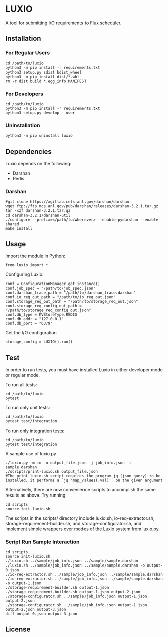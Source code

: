 # LUXIO

A tool for submitting I/O requirements to Flux scheduler.

## Installation

### For Regular Users
```{bash}
cd /path/to/luxio  
python3 -m pip install -r requirements.txt  
python3 setup.py sdist bdist_wheel  
python3 -m pip install dist/*.whl  
rm -r dist build *.egg_info MANIFEST  
```

### For Developers

```{bash}
cd /path/to/luxio  
python3 -m pip install -r requirements.txt  
python3 setup.py develop --user
```

### Uninstallation

```{bash}
python3 -m pip uninstall luxio
```

## Dependencies

Luxio depends on the following:
* Darshan
* Redis

### Darshan

```{bash}
#git clone https://xgitlab.cels.anl.gov/darshan/darshan   
wget ftp://ftp.mcs.anl.gov/pub/darshan/releases/darshan-3.2.1.tar.gz
tar -xzf darshan-3.2.1.tar.gz
cd darshan-3.2.1/darshan-util
./configure --prefix=</path/to/wherever> --enable-pydarshan --enable-shared  
make install
```

## Usage

Import the module in Python:
```{bash}
from luxio import *
```

Configuring Luxio:
```{bash}
conf = ConfigurationManager.get_instance()  
conf.job_spec = "/path/to/job_spec.json"  
conf.darshan_trace_path = "/path/to/darshan_trace.darshan"  
conf.io_req_out_path = "/path/to/io_req_out.json"  
conf.storage_req_out_path = "/path/to/storage_req_out.json"  
conf.storage_req_config_out_path = "/path/to/storage_req_config_out.json"
conf.db_type = KVStoreType.REDIS  
conf.db_addr = "127.0.0.1"  
conf.db_port = "6379"  
```

Get the I/O configuration
```{bash}
storage_config = LUXIO().run()
```

## Test

In order to run tests, you must have installed Luxio in either developer mode or regular mode.  

To run all tests:
```{bash}
cd /path/to/luxio
pytest
```

To run only unit tests:
```{bash}
cd /path/to/luxio
pytest test/integration
```

To run only integration tests:
```{bash}
cd /path/to/luxio
pytest test/integration
```

A sample use of luxio.py
```{bash}
./luxio.py -m io -o output_file.json -j job_info.json -t sample.darshan  
./scripts/print-luxio.sh output_file.json
#The print-luxio.sh script requires the program jq (json query) to be installed, it performs a `jq 'map_values(.val)'` on the given argument
```

Alternatively, there are now convenience scripts to accomplish the same results as above. Try running:
```{bash}
cd scripts
source init-luxio.sh
```

The scripts in the scripts/ directory include luxio.sh, io-req-extractor.sh, storage-requirement-builder.sh, and storage-configurator.sh, and implement simple wrappers over modes of the Luxio system from luxio.py.

### Script Run Sample Interaction
```{bash}
cd scripts
source init-luxio.sh
./luxio.sh ../sample/job_info.json ../sample/sample.darshan
./luxio.sh ../sample/job_info.json ../sample/sample.darshan -o output-0.json
./io-req-extractor.sh ../sample/job_info.json ../sample/sample.darshan
./io-req-extractor.sh ../sample/job_info.json ../sample/sample.darshan -o output-1.json
./storage-requirement-builder.sh output-1.json
./storage-requirement-builder.sh output-1.json output-2.json
./storage-configurator.sh ../sample/job_info.json output-1.json output-2.json
./storage-configurator.sh ../sample/job_info.json output-1.json output-2.json output-3.json
diff output-0.json output-3.json
```

## License

